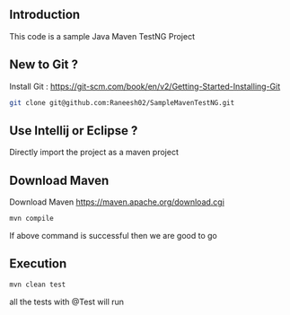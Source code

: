 ## Introduction
This code is a sample Java Maven TestNG Project

## New to Git ?

Install Git : https://git-scm.com/book/en/v2/Getting-Started-Installing-Git

```sh
git clone git@github.com:Raneesh02/SampleMavenTestNG.git
```


## Use Intellij or Eclipse ?

Directly import the project as a maven project

## Download Maven

Download Maven https://maven.apache.org/download.cgi

```sh
mvn compile
```

If above command is successful then we are good to go

## Execution

```sh
mvn clean test
```

all the tests with @Test will run

